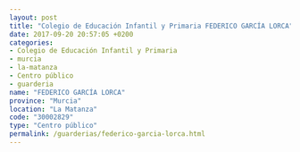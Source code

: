 ```yaml
---
layout: post
title: "Colegio de Educación Infantil y Primaria FEDERICO GARCÍA LORCA"
date: 2017-09-20 20:57:05 +0200
categories:
- Colegio de Educación Infantil y Primaria
- murcia
- la-matanza
- Centro público
- guarderia
name: "FEDERICO GARCÍA LORCA"
province: "Murcia"
location: "La Matanza"
code: "30002829"
type: "Centro público"
permalink: /guarderias/federico-garcia-lorca.html
---
```

